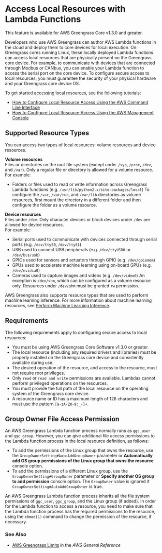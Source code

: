 # Access Local Resources with Lambda Functions<a name="access-local-resources"></a>

This feature is available for AWS Greengrass Core v1\.3\.0 and greater\.

 Developers who use AWS Greengrass can author AWS Lambda functions in the cloud and deploy them to core devices for local execution\. On Greengrass cores running Linux, these locally deployed Lambda functions can access local resources that are physically present on the Greengrass core device\. For example, to communicate with devices that are connected through Modbus or CANbus, you can enable your Lambda function to access the serial port on the core device\. To configure secure access to local resources, you must guarantee the security of your physical hardware and your Greengrass core device OS\.

To get started accessing local resources, see the following tutorials:
+ [How to Configure Local Resource Access Using the AWS Command Line Interface](lra-cli.md)
+ [How to Configure Local Resource Access Using the AWS Management Console](lra-console.md)

## Supported Resource Types<a name="lra-resource-types"></a>

You can access two types of local resources: volume resources and device resources\.

**Volume resources**  
Files or directories on the root file system \(except under `/sys`, `/proc`, `/dev`, and `/var`\)\. Only a regular file or directory is allowed for a volume resource\.  
For example:  
+ Folders or files used to read or write information across Greengrass Lambda functions \(e\.g\. `/usr/lib/python2.x/site-packages/local`\)
To configure the `/var`, `/var/run`, and `/var/lib` directories as volume resources, first mount the directory in a different folder and then configure the folder as a volume resource\.

**Device resources**  
Files under `/dev`\. Only character devices or block devices under `/dev` are allowed for device resources\.  
For example:  
+ Serial ports used to communicate with devices connected through serial ports \(e\.g\. `/dev/ttyS0`, `/dev/ttyS1`\)
+ USB used to connect USB peripherals \(e\.g\. `/dev/ttyUSB0` or `/dev/bus/usb`\)
+ GPIOs used for sensors and actuators through GPIO \(e\.g\. `/dev/gpiomem`\)
+ GPUs used to accelerate machine learning using on\-board GPUs \(e\.g\. `/dev/nvidia0`\)
+ Cameras used to capture images and videos \(e\.g\. `/dev/video0`\)
An exception is `/dev/shm`, which can be configured as a volume resource only\. Resources under `/dev/shm` must be granted `rw` permission\.

AWS Greengrass also supports resource types that are used to perform machine learning inference\. For more information about machine learning resources, see [Perform Machine Learning Inference](ml-inference.md)\.

## Requirements<a name="lra-requirements"></a>

The following requirements apply to configuring secure access to local resources:
+ You must be using AWS Greengrass Core Software v1\.3\.0 or greater\.
+ The local resource \(including any required drivers and libraries\) must be properly installed on the Greengrass core device and consistently available during use\.
+ The desired operation of the resource, and access to the resource, must not require root privileges\. 
+ Only `read` or `read and write` permissions are available\. Lambdas cannot perform privileged operations on the resources\.
+ You must provide the full path of the local resource on the operating system of the Greengrass core device\.
+ A resource name or ID has a maximum length of 128 characters and must use the pattern `[a-zA-Z0-9:_-]+`\.

## Group Owner File Access Permission<a name="lra-group-owner"></a>

An AWS Greengrass Lambda function process normally runs as `ggc_user` and `ggc_group`\. However, you can give additional file access permissions to the Lambda function process in the local resource definition, as follows:
+ To add the permissions of the Linux group that owns the resource, use the `GroupOwnerSetting#AutoAddGroupOwner` parameter or **Automatically add OS group permissions of the Linux group that owns the resource** console option\.
+ To add the permissions of a different Linux group, use the `GroupOwnerSetting#GroupOwner` parameter or **Specify another OS group to add permission** console option\. The `GroupOwner` value is ignored if `GroupOwnerSetting#AutoAddGroupOwner` is true\.

An AWS Greengrass Lambda function process inherits all the file system permissions of `ggc_user`, `ggc_group`, and the Linux group \(if added\)\. In order for the Lambda function to access a resource, you need to make sure that the Lambda function process has the required permissions to the resource, using the `chmod(1)` command to change the permission of the resource, if necessary\.

### See Also<a name="lra-seealso"></a>
+ [ AWS Greengrass Limits](http://docs.aws.amazon.com/general/latest/gr/aws_service_limits.html#limits_greengrass) in the *AWS General Reference*